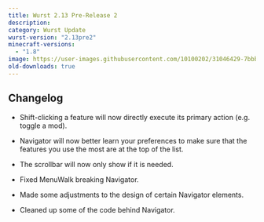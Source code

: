 ```yaml
---
title: Wurst 2.13 Pre-Release 2
description:
category: Wurst Update
wurst-version: "2.13pre2"
minecraft-versions:
  - "1.8"
image: https://user-images.githubusercontent.com/10100202/31046429-7bbb684c-a5f8-11e7-87a9-b07a8487c79c.jpg
old-downloads: true
---
```

## Changelog

- Shift-clicking a feature will now directly execute its primary action (e.g. toggle a mod).

- Navigator will now better learn your preferences to make sure that the features you use the most are at the top of the list.

- The scrollbar will now only show if it is needed.

- Fixed MenuWalk breaking Navigator.

- Made some adjustments to the design of certain Navigator elements.

- Cleaned up some of the code behind Navigator.
